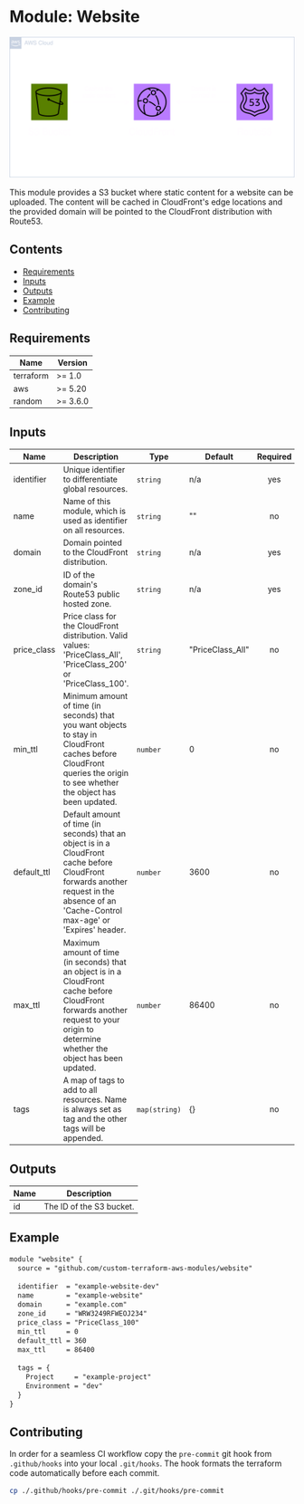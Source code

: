 # Module: Website

![Website visualized](.github/diagrams/website-transparent.png)

This module provides a S3 bucket where static content for a website can be uploaded. The content will be cached in CloudFront's edge locations and the provided domain will be pointed to the CloudFront distribution with Route53.

## Contents

- [Requirements](#requirements)
- [Inputs](#inputs)
- [Outputs](#outputs)
- [Example](#example)
- [Contributing](#contributing)

## Requirements

| Name      | Version  |
| --------- | -------- |
| terraform | >= 1.0   |
| aws       | >= 5.20  |
| random    | >= 3.6.0 |

## Inputs

| Name        | Description                                                                                                                                                                              | Type          | Default          | Required |
| ----------- | ---------------------------------------------------------------------------------------------------------------------------------------------------------------------------------------- | ------------- | ---------------- | :------: |
| identifier  | Unique identifier to differentiate global resources.                                                                                                                                     | `string`      | n/a              |   yes    |
| name        | Name of this module, which is used as identifier on all resources.                                                                                                                       | `string`      | ""               |    no    |
| domain      | Domain pointed to the CloudFront distribution.                                                                                                                                           | `string`      | n/a              |   yes    |
| zone_id     | ID of the domain's Route53 public hosted zone.                                                                                                                                           | `string`      | n/a              |   yes    |
| price_class | Price class for the CloudFront distribution. Valid values: 'PriceClass_All', 'PriceClass_200' or 'PriceClass_100'.                                                                       | `string`      | "PriceClass_All" |    no    |
| min_ttl     | Minimum amount of time (in seconds) that you want objects to stay in CloudFront caches before CloudFront queries the origin to see whether the object has been updated.                  | `number`      | 0                |    no    |
| default_ttl | Default amount of time (in seconds) that an object is in a CloudFront cache before CloudFront forwards another request in the absence of an 'Cache-Control max-age' or 'Expires' header. | `number`      | 3600             |    no    |
| max_ttl     | Maximum amount of time (in seconds) that an object is in a CloudFront cache before CloudFront forwards another request to your origin to determine whether the object has been updated.  | `number`      | 86400            |    no    |
| tags        | A map of tags to add to all resources. Name is always set as tag and the other tags will be appended.                                                                                    | `map(string)` | {}               |    no    |

## Outputs

| Name | Description              |
| ---- | ------------------------ |
| id   | The ID of the S3 bucket. |

## Example

```hcl
module "website" {
  source = "github.com/custom-terraform-aws-modules/website"

  identifier  = "example-website-dev"
  name        = "example-website"
  domain      = "example.com"
  zone_id     = "WRW3249RFWEOJ234"
  price_class = "PriceClass_100"
  min_ttl     = 0
  default_ttl = 360
  max_ttl     = 86400

  tags = {
    Project     = "example-project"
    Environment = "dev"
  }
}
```

## Contributing

In order for a seamless CI workflow copy the `pre-commit` git hook from `.github/hooks` into your local `.git/hooks`. The hook formats the terraform code automatically before each commit.

```bash
cp ./.github/hooks/pre-commit ./.git/hooks/pre-commit
```
